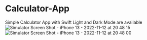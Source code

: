 # Calculator-App
Simple Calculator App with Swift
Light and Dark Mode are available
![Simulator Screen Shot - iPhone 13 - 2022-11-12 at 20 48 15](https://user-images.githubusercontent.com/71344192/201485014-9b6bf40f-4601-421a-9568-3a0bddfd4498.png)
![Simulator Screen Shot - iPhone 13 - 2022-11-12 at 20 48 00](https://user-images.githubusercontent.com/71344192/201485016-806274b6-ab75-4d46-97e4-adeefd9a780b.png)
